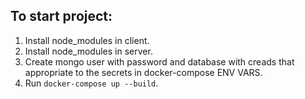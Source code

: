 ## To start project:

1. Install node_modules in client.
2. Install node_modules in server.
3. Create mongo user with password and database with creads that appropriate to the secrets in docker-compose ENV VARS.
4. Run `docker-compose up --build`.